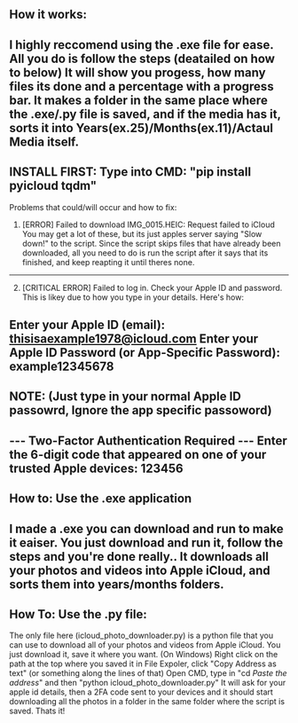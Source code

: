How it works:
---------------------------
I highly reccomend using the .exe file for ease.
All you do is follow the steps (deatailed on how to below)
It will show you progess, how many files its done and a percentage with a progress bar.
It makes a folder in the same place where the .exe/.py file is saved, and if the media has it, sorts it into Years(ex.25)/Months(ex.11)/Actaul Media
itself.
--------------------------
INSTALL FIRST:
Type into CMD:
"pip install pyicloud tqdm"
----------------------------
Problems that could/will occur and how to fix:
1. [ERROR] Failed to download IMG_0015.HEIC: Request failed to iCloud
   You may get a lot of these, but its just apples server saying "Slow down!" to the script. Since the script skips files that have already been
   downloaded, all you need to do is run the script after it says that its finished, and keep reapting it until theres none.
----------------------------
2. [CRITICAL ERROR] Failed to log in. Check your Apple ID and password.
   This is likey due to how you type in your details. Here's how:

Enter your Apple ID (email): thisisaexample1978@icloud.com
Enter your Apple ID Password (or App-Specific Password): example12345678 
---
NOTE: (Just type in your normal Apple ID passowrd, Ignore the app specific passoword)
---
--- Two-Factor Authentication Required ---
Enter the 6-digit code that appeared on one of your trusted Apple devices: 123456
----------------------------
How to: Use the .exe application
----------------------------
I made a .exe you can download and run to make it eaiser. You just download and run it, follow the steps and you're done really..
It downloads all your photos and videos into Apple iCloud, and sorts them into years/months folders.
----------------------------
How To: Use the .py file:
---------------------------
The only file here (icloud_photo_downloader.py) is a python file that you can use to download all of your photos and videos from Apple iCloud. You
just download it, save it where you want. (On Windows) Right click on the path at the top where you saved it in File Expoler, click "Copy Address as
text" (or something along the lines of that) Open CMD, type in "cd *Paste the address*" and then "python icloud_photo_downloader.py" It will ask
for your apple id details, then a 2FA code sent to your devices and it should start downloading all the photos in a folder in the same folder
where the script is saved. Thats it!
